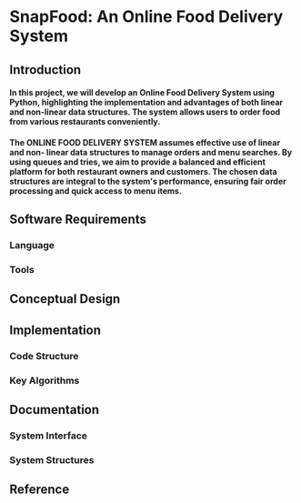 # SnapFood: An Online Food Delivery System

## Introduction
  #### In this project, we will develop an Online Food Delivery System using Python, highlighting the implementation and advantages of both linear and non-linear data structures. The system allows users to order food from various restaurants conveniently. 
  #### The ONLINE FOOD DELIVERY SYSTEM assumes effective use of linear and non- linear data structures to manage orders and menu searches. By using queues and tries, we aim to provide a balanced and efficient platform for both restaurant owners and customers. The chosen data structures are integral to the system&#39;s performance, ensuring fair order processing and quick access to menu items.

## Software Requirements
  ### Language
  ### Tools

## Conceptual Design

## Implementation
  ### Code Structure

  ### Key Algorithms


## Documentation
  ### System Interface
  ### System Structures 

## Reference
  
